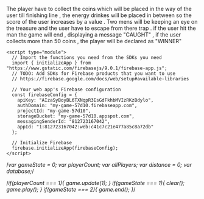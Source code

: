 The player have to collect the coins which will be placed in the way of the user till finishing line , the energy drinkes will be placed in between so the score of the user increases by a value . Two mens will be keeping an eye on the treasure and the user have to escape from there trap . if the user hit the man the game will end , displaying a message "CAUGHT" , if the user collects more than 50 coins , the player will be declared as "WINNER" 

<!-- The core Firebase JS SDK is always required and must be listed first -->
<script src="https://www.gstatic.com/firebasejs/8.8.1/firebase-app.js"></script>
<script src="https://www.gstatic.com/firebasejs/8.8.1/firebase-database.js"></script>

    <script type="module">
      // Import the functions you need from the SDKs you need
      import { initializeApp } from "https://www.gstatic.com/firebasejs/9.0.1/firebase-app.js";
      // TODO: Add SDKs for Firebase products that you want to use
      // https://firebase.google.com/docs/web/setup#available-libraries
    
      // Your web app's Firebase configuration
      const firebaseConfig = {
        apiKey: "AIzaSyBoyBL6TXNqpR3EsGdFkhbMVIzRKzBdylo",
        authDomain: "my-game-57d10.firebaseapp.com",
        projectId: "my-game-57d10",
        storageBucket: "my-game-57d10.appspot.com",
        messagingSenderId: "812723167042",
        appId: "1:812723167042:web:c41c7c21e477a85c8a72db"
      };
    
      // Initialize Firebase
      firebase.initializeApp(firebaseConfig);
    </script>

/*var gameState = 0;
var playerCount;
var allPlayers;
var distance = 0;
var database;*/

/*if(playerCount === 1){
    game.update(1);
  }
  if(gameState === 1){
    clear();
    game.play();
  }
  if(gameState === 2){
    game.end();
  }*/
